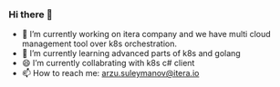 ### Hi there 👋

<!--
**kibernetik542/kibernetik542** is a ✨ _special_ ✨ repository because its `README.md` (this file) appears on your GitHub profile.

Here are some ideas to get you started:

- 🔭 I’m currently working on ...
- 🌱 I’m currently learning ...
- 👯 I’m looking to collaborate on ...
- 🤔 I’m looking for help with ...
- 💬 Ask me about ...
- 📫 How to reach me: ...
- 😄 Pronouns: ...
- ⚡ Fun fact: ...
-->


- 🔭 I’m currently working on itera company and we have multi cloud management tool over k8s orchestration.
- 🌱 I’m currently learning advanced parts of k8s and golang
- 😄 I’m currently collabrating with k8s c# client 
- 📫 How to reach me: arzu.suleymanov@itera.io
